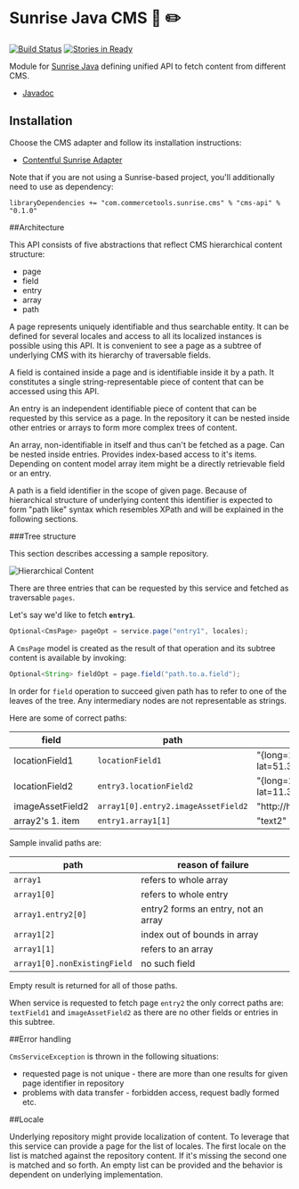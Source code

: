 Sunrise Java CMS :sunrise: :pencil2:
==================

[![Build Status](https://travis-ci.org/commercetools/commercetools-sunrise-java-cms.png?branch=master)](https://travis-ci.org/commercetools/commercetools-sunrise-java-cms) [![Stories in Ready](https://badge.waffle.io/commercetools/commercetools-sunrise-java-cms.png?label=ready&title=Ready)](https://waffle.io/commercetools/commercetools-sunrise-java-cms)

Module for [Sunrise Java](https://github.com/sphereio/commercetools-sunrise-java)
defining unified API to fetch content from different CMS.

* [Javadoc](https://commercetools.github.io/commercetools-sunrise-java-cms/javadoc/index.html)

## Installation
Choose the CMS adapter and follow its installation instructions:

- [Contentful Sunrise Adapter](/cms-contentful)

Note that if you are not using a Sunrise-based project, you'll additionally need to use as dependency:
```
libraryDependencies += "com.commercetools.sunrise.cms" % "cms-api" % "0.1.0"
```

##Architecture

This API consists of five abstractions that reflect CMS hierarchical content structure:

* page
* field
* entry
* array
* path

A page represents uniquely identifiable and thus searchable entity.
It can be defined for several locales and access to all its
localized instances is possible using this API.
It is convenient to see a page as a subtree of underlying CMS with its
hierarchy of traversable fields.

A field is contained inside a page and is identifiable inside it by
a path. It constitutes a single string-representable piece of content
that can be accessed using this API.

An entry is an independent identifiable piece of content that can be requested by this service as a page.
In the repository it can be nested inside other entries or arrays to form more complex trees of content.

An array, non-identifiable in itself and thus can't be fetched as a page. Can be nested inside entries. Provides index-based access to it's items.
Depending on content model array item might be a directly retrievable field or an entry.

A path is a field identifier in the scope of given page.
Because of hierarchical structure of underlying content this identifier
is expected to form "path like" syntax which resembles XPath and will be
explained in the following sections.

###Tree structure

This section describes accessing a sample repository.

![Hierarchical Content](doc/tree.png)

There are three entries that can be requested by this service and fetched as traversable `pages`.

Let's say we'd like to fetch **`entry1`**.

```Java
Optional<CmsPage> pageOpt = service.page("entry1", locales);
```

A `CmsPage` model is created as the result of that operation and its subtree content is available by invoking:

```Java
Optional<String> fieldOpt = page.field("path.to.a.field");
```

In order for `field` operation to succeed given path has to refer to one of the leaves of the tree.
Any intermediary nodes are not representable as strings.

Here are some of correct paths:

field | path | result
----- | ---- | ------
locationField1 | `locationField1` | "{long=19.62, lat=51.37}"
locationField2 | `entry3.locationField2` | "{long=21.62, lat=11.37}"
imageAssetField2 | `array1[0].entry2.imageAssetField2` | "http://host/file2.img"
array2's 1. item | `entry1.array1[1]` | "text2"

Sample invalid paths are:

path | reason of failure
---- | -----------------
`array1` | refers to whole array
`array1[0]` | refers to whole entry
`array1.entry2[0]` | entry2 forms an entry, not an array
`array1[2]` | index out of bounds in array
`array1[1]` | refers to an array
`array1[0].nonExistingField` | no such field

Empty result is returned for all of those paths.

When service is requested to fetch page `entry2` the only correct paths are: `textField1` and `imageAssetField2` as there are no other fields or entries in this subtree.

##Error handling

`CmsServiceException` is thrown in the following situations:

- requested page is not unique - there are more than one results for given page identifier in repository
- problems with data transfer - forbidden access, request badly formed etc.

##Locale

Underlying repository might provide localization of content. To leverage that this service can provide a page
for the list of locales. The first locale on the list is matched against the repository content.
If it's missing the second one is matched and so forth. An empty list can be provided and the behavior is 
dependent on underlying implementation.
